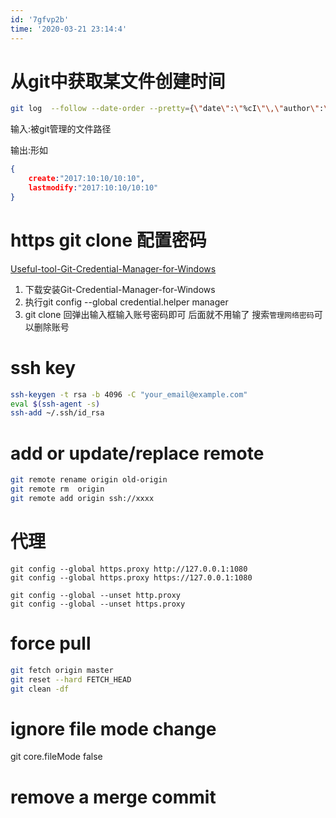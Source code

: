 ```yaml
---
id: '7gfvp2b'
time: '2020-03-21 23:14:4'
---
```


# 从git中获取某文件创建时间
```bash
git log  --follow --date-order --pretty={\"date\":\"%cI\"\,\"author\":\"%an\"\,\"msg\":\"%s\"\,\"hash\":\"%h\"} -- test1.md
```
输入:被git管理的文件路径

输出:形如

```json
{
    create:"2017:10:10/10:10",
    lastmodify:"2017:10:10/10:10"
}
```
# https git clone 配置密码
[Useful-tool-Git-Credential-Manager-for-Windows](https://blog.miniasp.com/post/2016/02/01/Useful-tool-Git-Credential-Manager-for-Windows)
1. 下载安装Git-Credential-Manager-for-Windows
2. 执行git config --global credential.helper manager
3. git clone 回弹出输入框输入账号密码即可 后面就不用输了
搜索`管理网络密码`可以删除账号

# ssh key 
```sh
ssh-keygen -t rsa -b 4096 -C "your_email@example.com"
eval $(ssh-agent -s)
ssh-add ~/.ssh/id_rsa
```
# add or update/replace remote 
```bash
git remote rename origin old-origin
git remote rm  origin
git remote add origin ssh://xxxx
```
# 代理
```
git config --global https.proxy http://127.0.0.1:1080
git config --global https.proxy https://127.0.0.1:1080

git config --global --unset http.proxy
git config --global --unset https.proxy
```

# force pull  
```bash
git fetch origin master
git reset --hard FETCH_HEAD
git clean -df
```
# ignore file mode change
git core.fileMode false
# remove a merge commit
